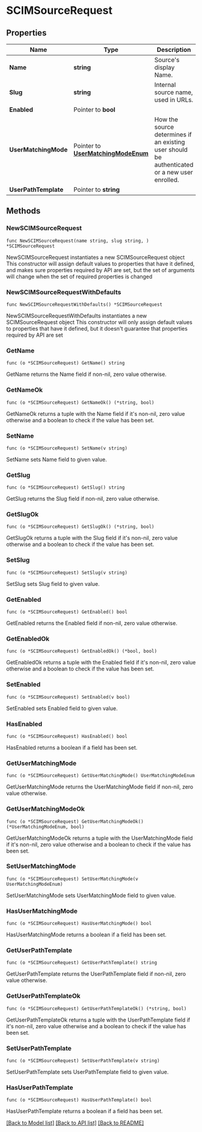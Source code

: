 # SCIMSourceRequest

## Properties

Name | Type | Description | Notes
------------ | ------------- | ------------- | -------------
**Name** | **string** | Source&#39;s display Name. | 
**Slug** | **string** | Internal source name, used in URLs. | 
**Enabled** | Pointer to **bool** |  | [optional] 
**UserMatchingMode** | Pointer to [**UserMatchingModeEnum**](UserMatchingModeEnum.md) | How the source determines if an existing user should be authenticated or a new user enrolled. | [optional] 
**UserPathTemplate** | Pointer to **string** |  | [optional] 

## Methods

### NewSCIMSourceRequest

`func NewSCIMSourceRequest(name string, slug string, ) *SCIMSourceRequest`

NewSCIMSourceRequest instantiates a new SCIMSourceRequest object
This constructor will assign default values to properties that have it defined,
and makes sure properties required by API are set, but the set of arguments
will change when the set of required properties is changed

### NewSCIMSourceRequestWithDefaults

`func NewSCIMSourceRequestWithDefaults() *SCIMSourceRequest`

NewSCIMSourceRequestWithDefaults instantiates a new SCIMSourceRequest object
This constructor will only assign default values to properties that have it defined,
but it doesn't guarantee that properties required by API are set

### GetName

`func (o *SCIMSourceRequest) GetName() string`

GetName returns the Name field if non-nil, zero value otherwise.

### GetNameOk

`func (o *SCIMSourceRequest) GetNameOk() (*string, bool)`

GetNameOk returns a tuple with the Name field if it's non-nil, zero value otherwise
and a boolean to check if the value has been set.

### SetName

`func (o *SCIMSourceRequest) SetName(v string)`

SetName sets Name field to given value.


### GetSlug

`func (o *SCIMSourceRequest) GetSlug() string`

GetSlug returns the Slug field if non-nil, zero value otherwise.

### GetSlugOk

`func (o *SCIMSourceRequest) GetSlugOk() (*string, bool)`

GetSlugOk returns a tuple with the Slug field if it's non-nil, zero value otherwise
and a boolean to check if the value has been set.

### SetSlug

`func (o *SCIMSourceRequest) SetSlug(v string)`

SetSlug sets Slug field to given value.


### GetEnabled

`func (o *SCIMSourceRequest) GetEnabled() bool`

GetEnabled returns the Enabled field if non-nil, zero value otherwise.

### GetEnabledOk

`func (o *SCIMSourceRequest) GetEnabledOk() (*bool, bool)`

GetEnabledOk returns a tuple with the Enabled field if it's non-nil, zero value otherwise
and a boolean to check if the value has been set.

### SetEnabled

`func (o *SCIMSourceRequest) SetEnabled(v bool)`

SetEnabled sets Enabled field to given value.

### HasEnabled

`func (o *SCIMSourceRequest) HasEnabled() bool`

HasEnabled returns a boolean if a field has been set.

### GetUserMatchingMode

`func (o *SCIMSourceRequest) GetUserMatchingMode() UserMatchingModeEnum`

GetUserMatchingMode returns the UserMatchingMode field if non-nil, zero value otherwise.

### GetUserMatchingModeOk

`func (o *SCIMSourceRequest) GetUserMatchingModeOk() (*UserMatchingModeEnum, bool)`

GetUserMatchingModeOk returns a tuple with the UserMatchingMode field if it's non-nil, zero value otherwise
and a boolean to check if the value has been set.

### SetUserMatchingMode

`func (o *SCIMSourceRequest) SetUserMatchingMode(v UserMatchingModeEnum)`

SetUserMatchingMode sets UserMatchingMode field to given value.

### HasUserMatchingMode

`func (o *SCIMSourceRequest) HasUserMatchingMode() bool`

HasUserMatchingMode returns a boolean if a field has been set.

### GetUserPathTemplate

`func (o *SCIMSourceRequest) GetUserPathTemplate() string`

GetUserPathTemplate returns the UserPathTemplate field if non-nil, zero value otherwise.

### GetUserPathTemplateOk

`func (o *SCIMSourceRequest) GetUserPathTemplateOk() (*string, bool)`

GetUserPathTemplateOk returns a tuple with the UserPathTemplate field if it's non-nil, zero value otherwise
and a boolean to check if the value has been set.

### SetUserPathTemplate

`func (o *SCIMSourceRequest) SetUserPathTemplate(v string)`

SetUserPathTemplate sets UserPathTemplate field to given value.

### HasUserPathTemplate

`func (o *SCIMSourceRequest) HasUserPathTemplate() bool`

HasUserPathTemplate returns a boolean if a field has been set.


[[Back to Model list]](../README.md#documentation-for-models) [[Back to API list]](../README.md#documentation-for-api-endpoints) [[Back to README]](../README.md)


